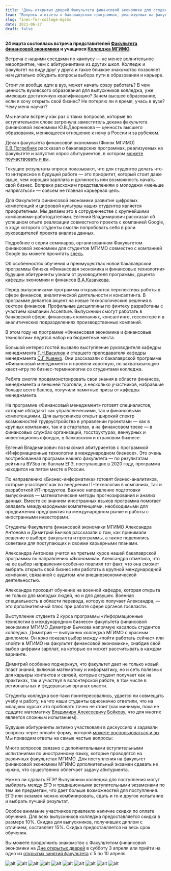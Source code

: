 ```yaml
---
title: "День открытых дверей Факультета финансовой экономики для студентов Колледжа МГИМО"
lead: "Вопросы и ответы о бакалаврских программах, реализуемых на факультете"
slug: finec-for-college-mgimo
date: 2021-06-27
draft: false
---
```


**24 марта состоялась встреча представителей [Факультета финансовой экономики](https://odin.mgimo.ru/fakultet-finansovoj-ekonomiki) и учащихся [Колледжа МГИМО](https://college.mgimo.ru/).**

Встреча с нашими соседями по кампусу — не менее волнительное мероприятие, чем с абитуриентами из других школ. Колледж и факультет на виду друг у друга и такое близкое знакомство позволяет нам детально обсудить вопросы выбора пути в образовании и карьере.

Стоит ли вообще идти в вуз, может начать сразу работать? В чем ценность вузовского образования для выпускников колледжа, уже имеющих достаточную квалификацию? Зачем высшее образование, если я хочу открыть свой бизнес? Не потеряю ли я время, учась в вузе? Чему меня научат?

Мы начали встречу как раз с таких вопросов, которые во вступительном слове затронула заместитель декана факультета финансовой экономики Ю.В.Дворникова — ценность высшего образования, меняющееся отношение к нему в России и за рубежом.

Декан факультета финансовой экономики (Финэк МГИМО) [Е.В.Погребняк](https://mgimo.ru/people/pogrebnyak/) рассказал о бакалаврских программах, реализуемых на факультете и запустил опрос абитуриентов, в котором [можете поучаствовать и вы](https://docs.google.com/forms/d/e/1FAIpQLScoANF8BQzLt3XDirx9o7mpdCe-7_ovcnZDeUvszyXycnC7ZQ/viewform).

Текущие результаты опроса показывают, что для студентов делать что-то интересное в будущей работе — это приоритет, который стоит даже выше, чем хорошая зарплата и должность или возможность начать свой бизнес. Вопреки расхожим представлениям о молодежи «меньше напрягаться» — совсем не главная карьерная цель.

Для Факультета финансовой экономики развитие цифровых компетенций и цифровой культуры наших студентов является приоритетным. Мы делаем это в сотрудничестве с крупнейшими компаниями-работодателями. Евгений Владимирович рассказал об успешном опыте реализации совместного проекта с компанией Google, в ходе которого студенты смогли попробовать себя в роли руководителей проекта анализа данных.

Подробнее о серии семинаров, организованном Факультетом финансовой экономики для студентов МГИМО совместно с компанией Google вы можете прочитать [здесь](https://mgimo.ru/about/news/main/seminar-magiya-i-realnost-mashinnogo-obucheniya-finek-mgimo-i-google/).

Об особенностях обучения и преимуществах новой бакалаврской программы Финэка «Финансовая экономика и финансовые технологии» будущие абитуриенты узнали от руководителя программы, доцента кафедры экономики и финансов [В.А.Казачкова](https://mgimo.ru/people/kazachkov/).

Перед выпускниками программы открываются перспективы работы в сфере финансов, аналитической деятельности и консалтинга. В программе делается акцент на новые технологические решения в секторе финансов. Профильные дисциплины по финтеху разработаны с участием компании Accenture. Выпускники смогут работать в банковской сфере, финансовых компаниях, консалтинге, госсекторе и в аналитических подразделениях производственных компаний.

В этом году на программе «Финансовая экономика и финансовые технологии» ведется набор на бюджетные места.

Большой интерес гостей вызвало выступление руководителя кафедры менеджмента [Т.Н.Василюк](https://mgimo.ru/people/vasilyuk/) и старшего преподавателя кафедры менеджмента [С.Г.Ушенко](https://mgimo.ru/people/ushenko/). Они рассказали о бакалаврской программе «Финансовый менеджмент» и провели короткую, но захватывающую квест-игру по бизнес-терминологии со студентами колледжа.

Ребята смогли продемонстрировать свои знания в области финансов, менеджмента и внешней торговли, а несколько участников, набравшие больше всего баллов, получили памятные призы от кафедры менеджмента.

На программе «Финансовый менеджмент» готовят специалистов, которые обладают как управленческими, так и финансовыми компетенциями. Для выпускников открыт широкий спектр возможностей трудоустройства в управлении проектами — как в крупных компаниях, так и в стартапах, а на финансовом треке — в финансовых службах организаций, госструктурах, венчурных и инвестиционных фондах, в банковском и страховом бизнесе.

Евгений Владимирович познакомил абитуриентов с программой «Информационные технологии в международном бизнесе». Это очень востребованная программ нашего факультета — по результатам рейтинга ВУЗов по баллам ЕГЭ, поступающих в 2020 году, программа находится на пятом месте в России.

По направлению «Бизнес-информатика» готовят бизнес-аналитиков, которые участвуют как во внедрении IT-технологии в компаниях, так и разработкой ИТ-продуктов. Важное направление подготовки выпускников — математические методы прогнозирования и анализ данных. Вместе со знанием иностранных языков программа помогает овладеть международными компетенциями, необходимыми для продвижения предприятия на международном рынке и работы с иностранными инвесторами.

Студенты Факультета финансовой экономики МГИМО Александра Антонова и Димитрий Бычков рассказали о том, как принимали решение о выборе факультета и программы, а также поделились советами для поступающих и своими карьерными планами.

Александра Антонова учится на третьем курсе нашей бакалаврской программы по направлению «Экономика». Александра отметила, что на ее выбор направления особенно повлиял тот факт, что она сможет выбрать открыть свой бизнес или работать в крупной международной компании, связанной с аудитом или внешнеэкономической деятельностью.

Александра проходит обучение на военной кафедре, которая открыта не только для молодых людей, но и для девушек. Военная специальность в области перевода, которую получает Александра, — это дополнительный плюс при работе сфере органов госвласти.

Выступление студента 2 курса программы «Информационные технологии в международном бизнесе» факультета финансовой экономики МГИМО Димитрия Бычкова напрямую касалось студентов колледжа. Димитрий — выпускник колледжа МГИМО с красным дипломом. Он ярко показал выбор между «пойти работать сейчас» или «пойти в МГИМО на факультет финансовой экономики», снабдив свой выбор цифрами зарплат, на которые он может рассчитывать в каждом варианте.

Димитрий особенно подчеркнул, что факультет дает не только новый пласт знаний, включая математику и информатику, но и сеть полезных для карьеры контактов и связей, которые студент получает как на практиках, так и участвуя в волонтерской работе, в том числе в региональных и федеральных органах власти.

Студенты колледжа все-таки поинтересовались, удается ли совмещать учебу и работу, на что наши студенты однозначно ответили, что на младших курсах это пробовать точно не стоит (как минимум, пока не сдадите математику [Владимиру Алексеевичу Бойкову](https://mgimo.ru/people/boykov/), что для многих является сложным испытанием).

Будущие абитуриенты активно участвовали в дискуссиях и задавали вопросы через онлайн-форму, которой [можете воспользоваться и вы](https://docs.google.com/forms/d/e/1FAIpQLScoANF8BQzLt3XDirx9o7mpdCe-7_ovcnZDeUvszyXycnC7ZQ/viewform). Мы приводим ответы на самые частые вопросы:

Много вопросов связано с дополнительными вступительными испытаниями по иностранному языку, которые проводятся на различных факультетах МГИМО. Для поступления на факультет финансовой экономики МГИМО дополнительный экзамен сдавать не нужно, что существенно облегчает задачу абитуриента.

Нужно ли сдавать ЕГЭ? Выпускники колледжа для поступления могут выбирать между ЕГЭ и традиционными вступительными экзаменами по тем же предметам, что дает больше возможностей для поступления. ЕГЭ или экзамен можно комбинировать, сдать и то и другое испытание и выбрать лучший результат.

Особое внимание участников привлекло наличие скидки по оплате обучения. Для всех выпускников колледжа предоставляется скидка в размере 10%. Скидка для выпускников, получивших диплом с отличием, составляет 15%. Скидка предоставляется на весь срок обучения.

Вы можете продолжить знакомство с Факультетом финансовой экономики на [Дне открытых дверей](https://odin.mgimo.ru/news/4020-den-otkrytykh-dverej-fakulteta-finansovoj-ekonomiki-2) в субботу 3 апреля или прийти на одно из [открытых занятий факультета](https://odin.mgimo.ru/news/4032-nedelya-otkrytykh-zanyatij-fakulteta-finansovoj-ekonomiki) с 5 по 10 апреля.

![alt](https://odin.mgimo.ru/images/news4463/dod-ffe-college-24-03-21_01.jpg)
![alt](https://odin.mgimo.ru/images/news4463/dod-ffe-college-24-03-21_02.jpg)
![alt](https://odin.mgimo.ru/images/news4463/dod-ffe-college-24-03-21_03.jpg)
![alt](https://odin.mgimo.ru/images/news4463/dod-ffe-college-24-03-21_04.jpg)
![alt](https://odin.mgimo.ru/images/news4463/dod-ffe-college-24-03-21_05.jpg)
![alt](https://odin.mgimo.ru/images/news4463/dod-ffe-college-24-03-21_06.jpg)
![alt](https://odin.mgimo.ru/images/news4463/dod-ffe-college-24-03-21_07.jpg)
![alt](https://odin.mgimo.ru/images/news4463/dod-ffe-college-24-03-21_08.jpg)
![alt](https://odin.mgimo.ru/images/news4463/dod-ffe-college-24-03-21_09.jpg)
![alt](https://odin.mgimo.ru/images/news4463/dod-ffe-college-24-03-21_10.jpg)

